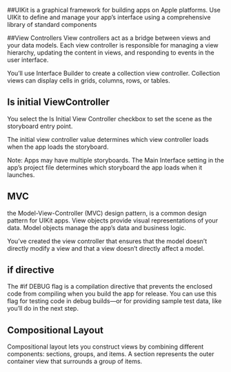 



##UIKit is a graphical framework for building apps on Apple platforms. Use UIKit to define and manage your app’s interface using a comprehensive library of standard components

##View Controllers 
 View controllers act as a bridge between views and your data models. Each view controller is responsible for managing a view hierarchy, updating the content in views, and responding to events in the user interface.

You’ll use Interface Builder to create a collection view controller. Collection views can display cells in grids, columns, rows, or tables.

## Is initial ViewController
You select the Is Initial View Controller checkbox to set the scene as the storyboard entry point.

The initial view controller value determines which view controller loads when the app loads the storyboard.

Note:
Apps may have multiple storyboards. The Main Interface setting in the app’s project file determines which storyboard the app loads when it launches.


## MVC
the Model-View-Controller (MVC) design pattern, is a common design pattern for UIKit apps. View objects provide visual representations of your data. Model objects manage the app’s data and business logic.

You’ve created the view controller that ensures that the model doesn’t directly modify a view and that a view doesn’t directly affect a model.


## if directive 

The #if DEBUG flag is a compilation directive that prevents the enclosed code from compiling when you build the app for release. You can use this flag for testing code in debug builds—or for providing sample test data, like you’ll do in the next step.


## Compositional Layout 
Compositional layout lets you construct views by combining different components: sections, groups, and items. A section represents the outer container view that surrounds a group of items.


